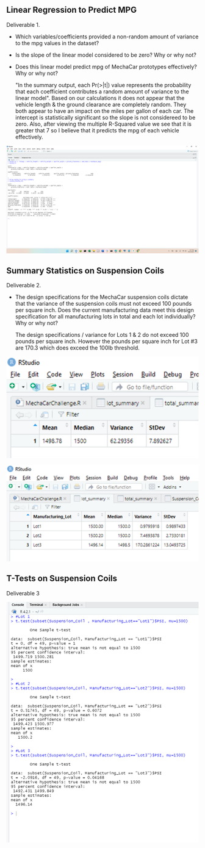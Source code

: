 ## Linear Regression to Predict MPG

Deliverable 1. 
* Which variables/coefficients provided a non-random amount of variance to the mpg values in the dataset?
* Is the slope of the linear model considered to be zero? Why or why not?
* Does this linear model predict mpg of MechaCar prototypes effectively? Why or why not?

  "In the summary output, each Pr(>|t|) value represents the probability that each 
 coefficient contributes a random amount of variance to the linear model".  Based on our calculations it does not appear that the vehicle length & the ground clearance are completely random.  They both appear to have an impact on the miles per gallon of each car.  The intercept is statistically significant so the slope is not considereed to be zero. Also, after viewing the multiple R-Squared value we see that it is greater that 7 so I believe that it predicts the mpg of each vehicle effectively.

![Test](https://github.com/Knicks2020/MechaCar_Statistical_Analysis/blob/main/pictures/2022-10-21%20(1).png)



## Summary Statistics on Suspension Coils
Deliverable 2.
* The design specifications for the MechaCar suspension coils dictate that the variance of the suspension coils must not exceed 100 pounds per square inch. Does the current manufacturing data meet this design specification for all manufacturing lots in total and each lot individually? Why or why not?

  The design specifications / variance for Lots 1 & 2 do not exceed 100 pounds per square inch.  However the pounds per square inch for Lot #3 are 170.3 which does exceed the 100lb threshold.

![TEST](https://github.com/Knicks2020/MechaCar_Statistical_Analysis/blob/main/pictures/mean/image.png)

![Holding](https://github.com/Knicks2020/MechaCar_Statistical_Analysis/blob/main/pictures/image.png)

## T-Tests on Suspension Coils
Deliverable 3
  
  
  ![TEST](https://github.com/Knicks2020/MechaCar_Statistical_Analysis/blob/main/Deliverable%203/image.png)




